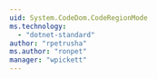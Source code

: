 ```yaml
---
uid: System.CodeDom.CodeRegionMode
ms.technology: 
  - "dotnet-standard"
author: "rpetrusha"
ms.author: "ronpet"
manager: "wpickett"
---
```

